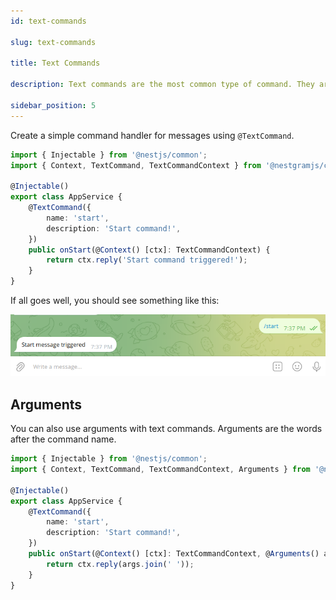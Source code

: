 ```yaml
---
id: text-commands

slug: text-commands

title: Text Commands

description: Text commands are the most common type of command. They are used to send a message to the channel.

sidebar_position: 5
---
```


Create a simple command handler for messages using `@TextCommand`.

```typescript title="src/app.service.ts"
import { Injectable } from '@nestjs/common';
import { Context, TextCommand, TextCommandContext } from '@nestgramjs/core';

@Injectable()
export class AppService {
    @TextCommand({
        name: 'start',
        description: 'Start command!',
    })
    public onStart(@Context() [ctx]: TextCommandContext) {
        return ctx.reply('Start command triggered!');
    }
}
```

If all goes well, you should see something like this:

![Text Command](/img/content/text_command.png 'Text Command')

## Arguments

You can also use arguments with text commands. Arguments are the words after the command name.

```typescript title="src/app.service.ts"
import { Injectable } from '@nestjs/common';
import { Context, TextCommand, TextCommandContext, Arguments } from '@nestgramjs/core';

@Injectable()
export class AppService {
    @TextCommand({
        name: 'start',
        description: 'Start command!',
    })
    public onStart(@Context() [ctx]: TextCommandContext, @Arguments() args: string[]) {
        return ctx.reply(args.join(' '));
    }
}
```